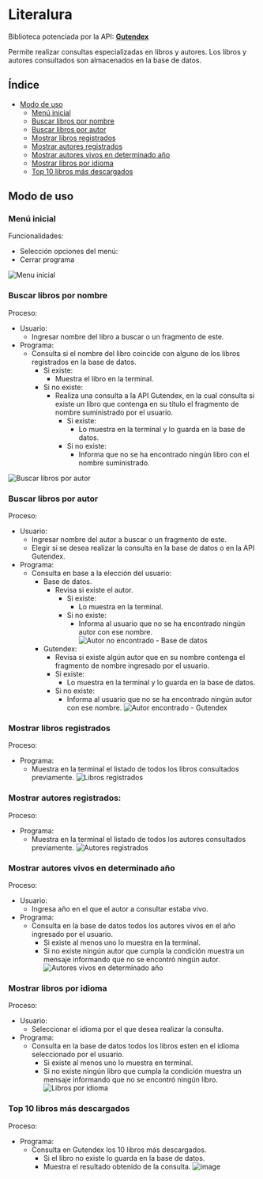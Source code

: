 # Literalura
Biblioteca potenciada por la API: **[Gutendex](https://gutendex.com/ "Gutendex")**

Permite realizar consultas especializadas en libros y autores. Los libros y autores consultados son almacenados en la base de datos.

## Índice
- [Modo de uso](#modo-de-uso)
  - [Menú inicial](#menú-inicial)
  - [Buscar libros por nombre](#buscar-libros-por-nombre)
  - [Buscar libros por autor](#buscar-libros-por-autor)
  - [Mostrar libros registrados](#mostrar-libros-registrados)
  - [Mostrar autores registrados](#mostrar-autores-registrados)
  - [Mostrar autores vivos en determinado año](#mostrar-autores-vivos-en-determinado-año)
  - [Mostrar libros por idioma](#mostrar-libros-por-idioma)
  - [Top 10 libros más descargados](#top-10-libros-más-descargados)

## Modo de uso
### Menú inicial
Funcionalidades:
- Selección opciones del menú:
- Cerrar programa

![Menu inicial](https://github.com/Anbeld/Challenge-Literalura_BackEnd/assets/147835151/a543e0db-c6a2-4709-98e6-30e625fac5f4)

### Buscar libros por nombre
Proceso:
- Usuario:
  - Ingresar nombre del libro a buscar o un fragmento de este.
- Programa:
  - Consulta si el nombre del libro coincide con alguno de los libros registrados en la base de datos.
    - Si existe:
      - Muestra el libro en la terminal.
    - Si no existe:
      - Realiza una consulta a la API Gutendex, en la cual consulta si existe un libro que contenga en su título el fragmento de nombre suministrado por el usuario.
        - Si existe:
          - Lo muestra en la terminal y lo guarda en la base de datos.
        - Si no existe:
          - Informa que no se ha encontrado ningún libro con el nombre suministrado.
  
![Buscar libros por autor](https://github.com/Anbeld/Challenge-Literalura_BackEnd/assets/147835151/b876fb64-09f1-435d-a7e8-571b73f490be)

### Buscar libros por autor
Proceso:
- Usuario:
  - Ingresar nombre del autor a buscar o un fragmento de este.
  - Elegir si se desea realizar la consulta en la base de datos o en la API Gutendex.
- Programa:
  - Consulta en base a la elección del usuario: 
    - Base de datos.
      - Revisa si existe el autor.
        - Si existe:
          - Lo muestra en la terminal.
        - Si no existe:
          - Informa al usuario que no se ha encontrado ningún autor con ese nombre.
![Autor no encontrado - Base de datos](https://github.com/Anbeld/Challenge-Literalura_BackEnd/assets/147835151/d2fe4f8e-0c78-4af1-aba3-f64cda23fd66)
    - Gutendex:
      - Revisa si existe algún autor que en su nombre contenga el fragmento de nombre ingresado por el usuario.
       - Si existe:
         - Lo muestra en la terminal y lo guarda en la base de datos.
       - Si no existe:
         - Informa al usuario que no se ha encontrado ningún autor con ese nombre.
![Autor encontrado - Gutendex](https://github.com/Anbeld/Challenge-Literalura_BackEnd/assets/147835151/a0216a41-3b31-4296-92c8-40aeb0a18f2f)

### Mostrar libros registrados
Proceso:
- Programa:
  - Muestra en la terminal el listado de todos los libros consultados previamente.
![Libros registrados](https://github.com/Anbeld/Challenge-Literalura_BackEnd/assets/147835151/2f982233-9fb6-4faf-b702-d42ee91584a5)

### Mostrar autores registrados:
Proceso:
- Programa:
  - Muestra en la terminal el listado de todos los autores consultados previamente.
![Autores registrados](https://github.com/Anbeld/Challenge-Literalura_BackEnd/assets/147835151/c75519ff-0e50-42d5-a6ca-c946828ed690)

### Mostrar autores vivos en determinado año
Proceso:
- Usuario:
  - Ingresa año en el que el autor a consultar estaba vivo.
- Programa:
  - Consulta en la base de datos todos los autores vivos en el año ingresado por el usuario.
    - Si existe al menos uno lo muestra en la terminal.
    - Si no existe ningún autor que cumpla la condición muestra un mensaje informando que no se encontró ningún autor. 
![Autores vivos en determinado año](https://github.com/Anbeld/Challenge-Literalura_BackEnd/assets/147835151/50d2b2e5-a5b2-401b-8d74-22daea73f42a)

### Mostrar libros por idioma
Proceso:
- Usuario:
  - Seleccionar el idioma por el que desea realizar la consulta.
- Programa:
  - Consulta en la base de datos todos los libros esten en el idioma seleccionado por el usuario.
    - Si existe al menos uno lo muestra en terminal.
    - Si no existe ningún libro que cumpla la condición muestra un mensaje informando que no se encontró ningún libro. 
![Libros por idioma](https://github.com/Anbeld/Challenge-Literalura_BackEnd/assets/147835151/47207f95-7c69-4ac8-88f2-6739faef6072)

### Top 10 libros más descargados
Proceso:
- Programa:
  - Consulta en Gutendex los 10 libros más descargados.
    - Si el libro no existe lo guarda en la base de datos.
    - Muestra el resultado obtenido de la consulta.
![image](https://github.com/Anbeld/Challenge-Literalura_BackEnd/assets/147835151/cdfb7a1d-4d8c-4864-a9d5-9b7db3d1d208)
   

